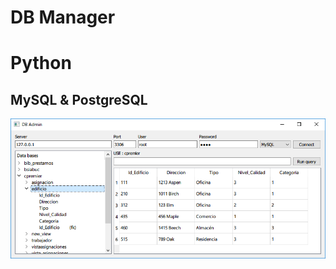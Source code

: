 # DB Manager
# Python
## MySQL & PostgreSQL

![](https://github.com/gamezcua1/DBManager/blob/master/window.PNG "This is what the app looks like")
